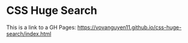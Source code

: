 # CSS Huge Search
This is a link to a GH Pages: https://vovanguyen11.github.io/css-huge-search/index.html
